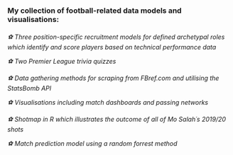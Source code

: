 <h3>My collection of football-related data models and visualisations:<h6>

⚽ Three position-specific recruitment models for defined archetypal roles which identify and score players based on technical performance data

⚽ Two Premier League trivia quizzes

⚽ Data gathering methods for scraping from FBref.com and utilising the StatsBomb API

⚽ Visualisations including match dashboards and passing networks

⚽ Shotmap in R which illustrates the outcome of all of Mo Salah´s 2019/20 shots

⚽ Match prediction model using a random forrest method 




